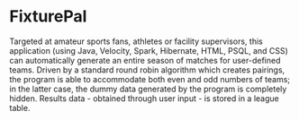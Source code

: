 # FixturePal
Targeted at amateur sports fans, athletes or facility supervisors, this application (using Java, Velocity, Spark, Hibernate, HTML, PSQL, and CSS) can automatically generate an entire season of matches for user-defined teams. Driven by a standard round robin algorithm which creates pairings, the program is able to accommodate both even and odd numbers of teams; in the latter case, the dummy data generated by the program is completely hidden. Results data - obtained through user input - is stored in a league table.

